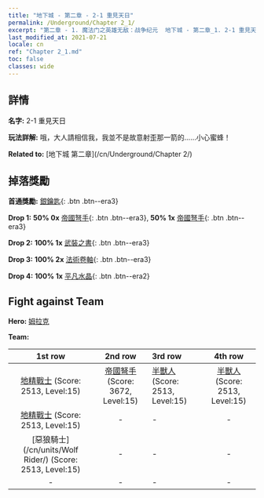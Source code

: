 ```yaml
---
title: "地下城 - 第二章 - 2-1 重見天日"
permalink: /Underground/Chapter 2_1/
excerpt: "第二章 - 1. 魔法门之英雄无敌：战争纪元  地下城 - 第二章_1. 2-1 重見天日"
last_modified_at: 2021-07-21
locale: cn
ref: "Chapter 2_1.md"
toc: false
classes: wide
---
```


## 詳情

 **名字:** 2-1 重見天日

 **玩法詳解:**       哦，大人請相信我，我並不是故意射歪那一箭的……小心蜜蜂！

 **Related to:** [地下城 第二章](/cn/Underground/Chapter 2/)

## 掉落獎勵

 **首通獎勵:** [銀鑰匙](/cn/Items/con_693/){: .btn .btn--era3}

 **Drop 1:** **50% 0x** [帝國弩手](/cn/Items/unt_191/){: .btn .btn--era3}, **50% 1x** [帝國弩手](/cn/Items/unt_191/){: .btn .btn--era3}

 **Drop 2:** **100% 1x** [武裝之書](/cn/Items/mat_18/){: .btn .btn--era3}

 **Drop 3:** **100% 2x** [法術卷軸](/cn/Items/con_694/){: .btn .btn--era3}

 **Drop 4:** **100% 1x** [平凡水晶](/cn/Items/mat_11/){: .btn .btn--era2}


## Fight against Team
 **Hero:** [姆拉克](/cn/heroes/Mullich/)

 **Team:**


  | 1st row | 2nd row | 3rd row | 4th row |
  |:----:|:----:|:----|:----:|
  | [地精戰士](/cn/units/Goblin/) (Score: 2513, Level:15)  | [帝國弩手](/cn/units/Marksman/) (Score: 3672, Level:15)  | [半獸人](/cn/units/Orc/) (Score: 2513, Level:15)  | [半獸人](/cn/units/Orc/) (Score: 2513, Level:15)  |
  | [地精戰士](/cn/units/Goblin/) (Score: 2513, Level:15)  | - | - | - |
  | [惡狼騎士](/cn/units/Wolf Rider/) (Score: 2513, Level:15)  | - | - | - |
  | - | - | - | - |


